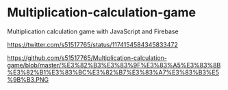 # Multiplication-calculation-game
Multiplication calculation game with JavaScript and Firebase

https://twitter.com/s51517765/status/1174154584345833472

https://github.com/s51517765/Multiplication-calculation-game/blob/master/%E3%82%B3%E3%83%9F%E3%83%A5%E3%83%8B%E3%82%B1%E3%83%BC%E3%82%B7%E3%83%A7%E3%83%B3%E5%9B%B3.PNG
